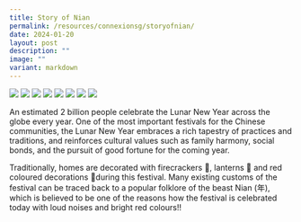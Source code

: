 ```yaml
---
title: Story of Nian
permalink: /resources/connexionsg/storyofnian/
date: 2024-01-20
layout: post
description: ""
image: ""
variant: markdown
---
```

![](/images/connexionsg/2023/Story_of_Nian_IG_1.png)
![](/images/connexionsg/2023/Story_of_Nian_IG_2.png)
![](/images/connexionsg/2023/Story_of_Nian_IG_3.png)
![](/images/connexionsg/2023/Story_of_Nian_IG_4.png)
![](/images/connexionsg/2023/Story_of_Nian_IG_5.png)
![](/images/connexionsg/2023/Story_of_Nian_IG_6.png)
![](/images/connexionsg/2023/Story_of_Nian_IG_7.png)
![](/images/connexionsg/2023/Story_of_Nian_IG_8.png)










An estimated 2 billion people celebrate the Lunar New Year across the globe every year. One of the most important festivals for the Chinese communities, the Lunar New Year embraces a rich tapestry of practices and traditions, and reinforces cultural values such as family harmony, social bonds, and the pursuit of good fortune for the coming year.

Traditionally, homes are decorated with firecrackers 🧨, lanterns 🏮 and red coloured decorations 🧧during this festival. Many existing customs of the festival can be traced back to a popular folklore of the beast Nian (年), which is believed to be one of the reasons how the festival is celebrated today with loud noises and bright red colours!!

